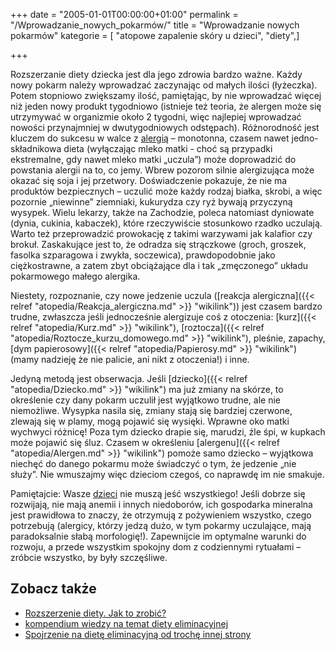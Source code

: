 +++
date = "2005-01-01T00:00:00+01:00"
permalink = "/Wprowadzanie_nowych_pokarmów/"
title = "Wprowadzanie nowych pokarmów"
kategorie = [ "atopowe zapalenie skóry u dzieci", "diety",]

+++

Rozszerzanie diety dziecka jest dla jego zdrowia bardzo ważne. Każdy nowy pokarm należy wprowadzać zaczynając od małych ilości (łyżeczka). Potem stopniowo zwiększamy ilość, pamiętając, by nie wprowadzać więcej niż jeden nowy produkt tygodniowo (istnieje też teoria, że alergen może się utrzymywać w organizmie około 2 tygodni, więc najlepiej wprowadzać nowości przynajmniej w dwutygodniowych odstępach). Różnorodność jest kluczem do sukcesu w walce z [alergią](/atopedia/Alergia "wikilink") – monotonna, czasem nawet jedno-składnikowa dieta (wyłączając mleko matki - choć są przypadki ekstremalne, gdy nawet mleko matki „uczula”) może doprowadzić do powstania alergii na to, co jemy. Wbrew pozorom silnie alergizująca może okazać się soja i jej przetwory. Doświadczenie pokazuje, że nie ma produktów bezpiecznych – uczulić może każdy rodzaj białka, skrobi, a więc pozornie „niewinne” ziemniaki, kukurydza czy ryż bywają przyczyną wysypek. Wielu lekarzy, także na Zachodzie, poleca natomiast dyniowate (dynia, cukinia, kabaczek), które rzeczywiście stosunkowo rzadko uczulają. Warto też przeprowadzić prowokację z takimi warzywami jak kalafior czy brokuł. Zaskakujące jest to, że odradza się strączkowe (groch, groszek, fasolka szparagowa i zwykła, soczewica), prawdopodobnie jako ciężkostrawne, a zatem zbyt obciążające dla i tak „zmęczonego” układu pokarmowego małego alergika.

Niestety, rozpoznanie, czy nowe jedzenie uczula ([reakcja alergiczna]({{< relref "atopedia/Reakcja_alergiczna.md" >}} "wikilink")) jest czasem bardzo trudne, zwłaszcza jeśli jednocześnie alergizuje coś z otoczenia: [kurz]({{< relref "atopedia/Kurz.md" >}} "wikilink"), [roztocza]({{< relref "atopedia/Roztocze_kurzu_domowego.md" >}} "wikilink"), pleśnie, zapachy, [dym papierosowy]({{< relref "atopedia/Papierosy.md" >}} "wikilink") (mamy nadzieję że nie palicie, ani nikt z otoczenia!) i inne.

Jedyną metodą jest obserwacja. Jeśli [dziecko]({{< relref "atopedia/Dziecko.md" >}} "wikilink") ma już zmiany na skórze, to określenie czy dany pokarm uczulił jest wyjątkowo trudne, ale nie niemożliwe. Wysypka nasila się, zmiany stają się bardziej czerwone, zlewają się w plamy, mogą pojawić się wysięki. Wprawne oko matki wychwyci różnicę! Poza tym dziecko drapie się, marudzi, źle śpi, w kupkach może pojawić się śluz. Czasem w określeniu [alergenu]({{< relref "atopedia/Alergen.md" >}} "wikilink") pomoże samo dziecko – wyjątkowa niechęć do danego pokarmu może świadczyć o tym, że jedzenie „nie służy”. Nie wmuszajmy więc dzieciom czegoś, co naprawdę im nie smakuje.

Pamiętajcie: Wasze [dzieci](/atopedia/dzieci "wikilink") nie muszą jeść wszystkiego! Jeśli dobrze się rozwijają, nie mają anemii i innych niedoborów, ich gospodarka mineralna jest prawidłowa to znaczy, że otrzymują z pożywieniem wszystko, czego potrzebują (alergicy, którzy jedzą dużo, w tym pokarmy uczulające, mają paradoksalnie słabą morfologię!). Zapewnijcie im optymalne warunki do rozwoju, a przede wszystkim spokojny dom z codziennymi rytuałami – zróbcie wszystko, by były szczęśliwe.

Zobacz także
------------

-   [Rozszerzenie diety. Jak to zrobić?](http://www.atopowe-zapalenie.pl/forum/viewtopic.php?f=1&t=2231)
-   [kompendium wiedzy na temat diety eliminacyjnej](http://forum.gazeta.pl/forum/72,2.html?f=578&w=8115172&s=0)
-   [Spojrzenie na dietę eliminacyjną od trochę innej strony](http://forum.gazeta.pl/forum/72,2.html?f=578&w=16779661&v=2&s=0)
